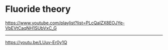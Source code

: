 # Fluoride theory

https://www.youtube.com/playlist?list=PLcQaIZX8EOJYe-VbEVtCaqNH1SUbVxC_G

---

https://youtu.be/LUuv-Er0y1Q
